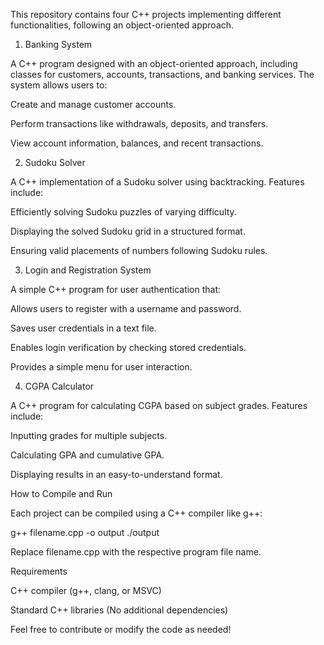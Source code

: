 This repository contains four C++ projects implementing different functionalities, following an object-oriented approach.

1. Banking System

A C++ program designed with an object-oriented approach, including classes for customers, accounts, transactions, and banking services. The system allows users to:

Create and manage customer accounts.

Perform transactions like withdrawals, deposits, and transfers.

View account information, balances, and recent transactions.

2. Sudoku Solver

A C++ implementation of a Sudoku solver using backtracking. Features include:

Efficiently solving Sudoku puzzles of varying difficulty.

Displaying the solved Sudoku grid in a structured format.

Ensuring valid placements of numbers following Sudoku rules.

3. Login and Registration System

A simple C++ program for user authentication that:

Allows users to register with a username and password.

Saves user credentials in a text file.

Enables login verification by checking stored credentials.

Provides a simple menu for user interaction.

4. CGPA Calculator

A C++ program for calculating CGPA based on subject grades. Features include:

Inputting grades for multiple subjects.

Calculating GPA and cumulative GPA.

Displaying results in an easy-to-understand format.

How to Compile and Run

Each project can be compiled using a C++ compiler like g++:

g++ filename.cpp -o output
./output

Replace filename.cpp with the respective program file name.

Requirements

C++ compiler (g++, clang, or MSVC)

Standard C++ libraries (No additional dependencies)

Feel free to contribute or modify the code as needed!
